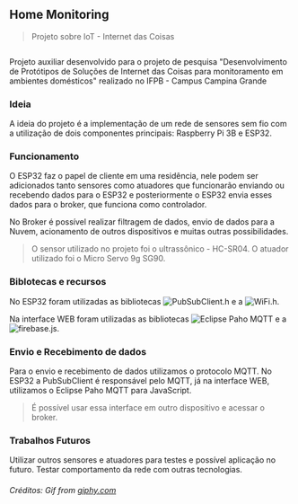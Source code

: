 ## Home Monitoring
> Projeto sobre IoT - Internet das Coisas

![]()

Projeto auxiliar desenvolvido para o projeto de pesquisa "Desenvolvimento de Protótipos de Soluções de Internet das Coisas para monitoramento em ambientes domésticos" realizado no IFPB - Campus Campina Grande

### Ideia

A ideia do projeto é a implementação de um rede de sensores sem fio com a utilização de dois componentes principais: Raspberry Pi 3B e ESP32. 

### Funcionamento

O ESP32 faz o papel de cliente em uma residência, nele podem ser adicionados tanto sensores como atuadores que funcionarão enviando ou recebendo dados para o ESP32 e posteriormente o ESP32 envia esses dados para o broker, que funciona como controlador.

No Broker é possível realizar filtragem de dados, envio de dados para a Nuvem, acionamento de outros dispositivos e muitas outras possibilidades.

> O sensor utilizado no projeto foi o ultrassônico - HC-SR04.
> O atuador utilizado foi o Micro Servo 9g SG90.

### Biblotecas e recursos

No ESP32 foram utilizadas as bibliotecas ![PubSubClient.h](https://pubsubclient.knolleary.net/) e a ![WiFi.h](https://www.arduino.cc/en/Reference/WiFi). 

Na interface WEB foram utilizadas as bibliotecas ![Eclipse Paho MQTT](https://www.eclipse.org/paho/clients/js/) e a ![firebase.js](https://firebase.google.com/docs/web/setup?hl=pt-br).

### Envio e Recebimento de dados

Para o envio e recebimento de dados utilizamos o protocolo MQTT. No ESP32 a PubSubClient é responsável pelo MQTT, já na interface WEB, utilizamos o Eclipse Paho MQTT para JavaScript.

> É possível usar essa interface em outro dispositivo e acessar o broker.

### Trabalhos Futuros

Utilizar outros sensores e atuadores para testes e possível aplicação no futuro.
Testar comportamento da rede com outras tecnologias.

###### Créditos: Gif from [giphy.com](https://giphy.com/)
